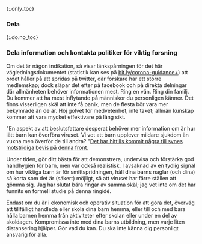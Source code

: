 {:.only_toc} 
 ### Dela

 {:.do.no_toc} 
 ### Dela information och kontakta politiker för viktig forsning 

Om det är någon indikation, så visar länkspårningen för det här vägledningsdokumentet (statistik kan ses på [bit.ly/corona-guidance+](https://bit.ly/corona-guidance+)) att ordet håller på att spridas på twitter, där forskare har ett större medlemskap; dock släpar det efter på facebook och på direkta delningar där allmänheten behöver informationen mest. Ring en vän. Ring din familj. Du kommer att ha mest inflytande på människor du personligen känner. Det finns visserligen skäl att inte få panik, men de flesta bör vara mer bekymrade än de är. Höj golvet för medvetenhet, inte taket; allmän kunskap kommer att vara mycket effektivare på lång sikt.

"En aspekt av att beslutsfattare desperat behöver mer information om är hur lätt barn kan överföra viruset. Vi vet att barn upplever mildare sjukdom än vuxna men överför de till andra? "[Det har hittills kommit några till synes motstridiga bevis på denna front.](https://twitter.com/joshmich/status/1236286986161356801) 

Under tiden, gör ditt bästa för att demonstrera, undervisa och förstärka god handhygien för barn, men var också realistisk. I avsaknad av en tydlig signal om hur viktiga barn är för smittspridningen, håll dina barns naglar (och dina) så korta som det är (säkert) möjligt, så att viruset har färre ställen att gömma sig. Jag har slutat bära ringar av samma skäl; jag vet inte om det har funnits en formell studie på denna ringidé. 

Endast om du är i ekonomisk och operativ situation för att göra det, överväg att tillfälligt handleda eller skola dina barn hemma, eller till och med bara hålla barnen hemma från aktiviteter efter skolan eller under en del av skoldagen. Kompromissa inte med dina barns utbildning, men varje liten distansering hjälper. Gör vad du kan. Du ska inte känna dig personligt ansvarig för alla.
